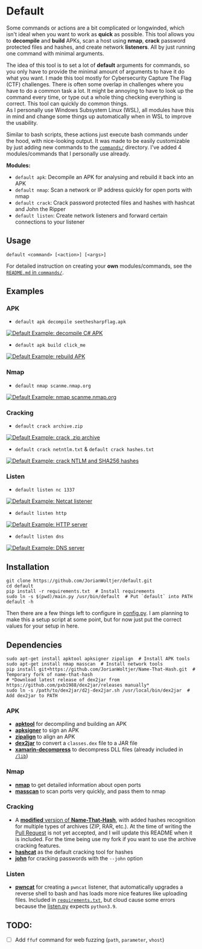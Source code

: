 # Default

Some commands or actions are a bit complicated or longwinded, which isn't ideal when you want to work as **quick** as possible. This tool allows you to **decompile** and **build** APKs, scan a host using **nmap**, **crack** password protected files and hashes, and create network **listeners**. All by just running one command with minimal arguments. 

The idea of this tool is to set a lot of **default** arguments for commands, so you only have to provide the minimal amount of arguments to have it do what you want. I made this tool mostly for Cybersecurity Capture The Flag (CTF) challenges. There is often some overlap in challenges where you have to do a common task a lot. It might be annoying to have to look up the command every time, or type out a whole thing checking everything is correct. This tool can quickly do common things.  
As I personally use Windows Subsystem Linux (WSL), all modules have this in mind and change some things up automatically when in WSL to improve the usability. 

Similar to bash scripts, these actions just execute bash commands under the hood, with nice-looking output. It was made to be easily customizable by just adding new commands to the [`commands/`](commands/) directory. I've added 4 modules/commands that I personally use already. 

**Modules:**

* `default apk`: Decompile an APK for analysing and rebuild it back into an APK
* `default nmap`: Scan a network or IP address quickly for open ports with nmap
* `default crack`: Crack password protected files and hashes with hashcat and John the Ripper
* `default listen`: Create network listeners and forward certain connections to your listener

## Usage

```Shell
default <command> [<action>] [<args>]
```

For detailed instruction on creating your **own** modules/commands, see the [`README.md` in `commands/`](commands/README.md). 

## Examples

### APK

* `default apk decompile seethesharpflag.apk`

[![Default Example: decompile C# APK](https://asciinema.org/a/hEDUJNUkZideirH6Z2VcE3WKF.svg)](https://asciinema.org/a/hEDUJNUkZideirH6Z2VcE3WKF?autoplay=1)

* `default apk build click_me`

[![Default Example: rebuild APK](https://asciinema.org/a/lMlBrtsY2BRAiKC3GmSJswYMN.svg)](https://asciinema.org/a/lMlBrtsY2BRAiKC3GmSJswYMN?autoplay=1)

### Nmap

* `default nmap scanme.nmap.org`

[![Default Example: nmap scanme.nmap.org](https://asciinema.org/a/zDJRJWEOwQ3S5cY4Cb8zPTUdv.svg)](https://asciinema.org/a/zDJRJWEOwQ3S5cY4Cb8zPTUdv?autoplay=1)

### Cracking

* `default crack archive.zip`

[![Default Example: crack .zip archive](https://asciinema.org/a/uyARfOc0CWz0yCmLoZDbxjjKK.svg)](https://asciinema.org/a/uyARfOc0CWz0yCmLoZDbxjjKK?autoplay=1)

* `default crack netntlm.txt` & `default crack hashes.txt`

[![Default Example: crack NTLM and SHA256 hashes](https://asciinema.org/a/pgEoqrqYP4Bqj4AV8ao8BSy2H.svg)](https://asciinema.org/a/pgEoqrqYP4Bqj4AV8ao8BSy2H?autoplay=1)

### Listen

* `default listen nc 1337`

[![Default Example: Netcat listener](https://asciinema.org/a/XpZU2JcJbtZxTC7LdVuBYhTQl.svg)](https://asciinema.org/a/XpZU2JcJbtZxTC7LdVuBYhTQl?autoplay=1)

* `default listen http`

[![Default Example: HTTP server](https://asciinema.org/a/XbDgCx6Z7JjOY5Sct6WWyr4HF.svg)](https://asciinema.org/a/XbDgCx6Z7JjOY5Sct6WWyr4HF?autoplay=1)

* `default listen dns`

[![Default Example: DNS server](https://asciinema.org/a/Ge4Wd96aboFsZaEXvDeJ7WZ1l.svg)](https://asciinema.org/a/Ge4Wd96aboFsZaEXvDeJ7WZ1l?autoplay=1)

## Installation

```Shell
git clone https://github.com/JorianWoltjer/default.git
cd default
pip install -r requirements.txt  # Install requirements
sudo ln -s $(pwd)/main.py /usr/bin/default  # Put `default` into PATH
default -h
```

Then there are a few things left to configure in [config.py](config.py). I am planning to make this a setup script at some point, but for now just put the correct values for your setup in here.

## Dependencies

```Shell
sudo apt-get install apktool apksigner zipalign  # Install APK tools
sudo apt-get install nmap masscan  # Install network tools
pip install git+https://github.com/JorianWoltjer/Name-That-Hash.git  # Temporary fork of name-that-hash
# *Download latest release of dex2jar from https://github.com/pxb1988/dex2jar/releases manually*
sudo ln -s /path/to/dex2jar/d2j-dex2jar.sh /usr/local/bin/dex2jar  # Add dex2jar to PATH
```

### APK

* [**apktool**](https://ibotpeaches.github.io/Apktool/) for decompiling and building an APK
* [**apksigner**](https://developer.android.com/studio/command-line/apksigner) to sign an APK
* [**zipalign**](https://developer.android.com/studio/command-line/zipalign) to align an APK
* [**dex2jar**](https://github.com/pxb1988/dex2jar) to convert a `classes.dex` file to a JAR file
* [**xamarin-decompress**](https://github.com/NickstaDB/xamarin-decompress) to decompress DLL files (already included in [`/lib`](/lib))

### Nmap

* [**nmap**](https://nmap.org/) to get detailed information about open ports
* [**masscan**](https://github.com/robertdavidgraham/masscan) to scan ports very quickly, and pass them to nmap

### Cracking

* A [**modified** version of **Name-That-Hash**](https://github.com/JorianWoltjer/Name-That-Hash), with added hashes recognition for multiple types of archives (ZIP, RAR, etc.). At the time of writing the [Pull Request](https://github.com/HashPals/Name-That-Hash/pull/138) is not yet accepted, and I will update this README when it is included. For the time being use my fork if you want to use the archive cracking features. 
* [**hashcat**](https://hashcat.net/hashcat/) as the default cracking tool for hashes
* [**john**](https://github.com/openwall/john) for cracking passwords with the `--john` option

### Listen

* [**pwncat**](https://github.com/calebstewart/pwncat) for creating a `pwncat` listener, that automatically upgrades a reverse shell to bash and has loads more nice features like uploading files. Included in [`requirements.txt`](requirements.txt), but cloud cause some errors because the [listen.py](commands/listen.py) expects `python3.9`.

## TODO:

- [ ] Add `ffuf` command for web fuzzing (`path`, `parameter`, `vhost`)
